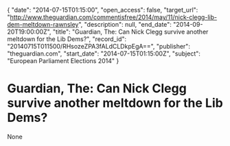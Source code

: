 {
  "date": "2014-07-15T01:15:00", 
  "open_access": false, 
  "target_url": "http://www.theguardian.com/commentisfree/2014/may/11/nick-clegg-lib-dem-meltdown-rawnsley", 
  "description": null, 
  "end_date": "2014-09-20T19:00:00Z", 
  "title": "Guardian, The: Can Nick Clegg survive another meltdown for the Lib Dems?", 
  "record_id": "20140715T011500/RHsozeZPA3fALdCLDkpEgA==", 
  "publisher": "theguardian.com", 
  "start_date": "2014-07-15T01:15:00Z", 
  "subject": "European Parliament Elections 2014"
}

# Guardian, The: Can Nick Clegg survive another meltdown for the Lib Dems?

None